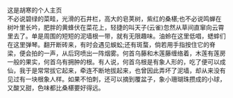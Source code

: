 这是胡寒的个人主页\
不必说碧绿的菜畦，光滑的石井栏，高大的皂荚树，紫红的桑椹;也不必说鸣蝉在树叶里长吟，肥胖的黄蜂伏在菜花上，轻捷的叫天子(云雀)忽然从草间直窜向云霄里去了。单是周围的短短的泥墙根一带，就有无限趣味。油蛉在这里低唱，蟋蟀们在这里弹琴。翻开断砖来，有时会遇见蜈蚣;还有斑蝥，倘若用手指按住它的脊梁，便会拍的一声，从后窍喷出一阵烟雾。何首乌藤和木莲藤缠络着，木莲有莲房一般的果实，何首乌有拥肿的根。有人说，何首乌根是有象人形的，吃了便可以成仙，我于是常常拔它起来，牵连不断地拔起来，也曾因此弄坏了泥墙，却从来没有见过有一块根象人样。如果不怕刺，还可以摘到覆盆子，象小珊瑚珠攒成的小球，又酸又甜，色味都比桑椹要好得远。